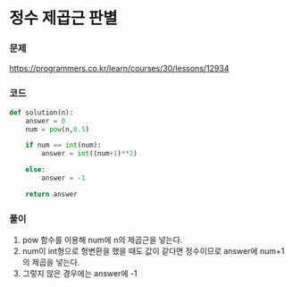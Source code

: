 정수 제곱근 판별
=================================================================

### 문제
https://programmers.co.kr/learn/courses/30/lessons/12934

### 코드

``` python
def solution(n):
    answer = 0
    num = pow(n,0.5)

    if num == int(num):
        answer = int((num+1)**2)

    else:
        answer = -1

    return answer
```

### 풀이
1. pow 함수를 이용해 num에 n의 제곱근을 넣는다.
2. num이 int형으로 형변환을 했을 때도 값이 같다면 정수이므로 answer에 num+1의 제곱을 넣는다.
3. 그렇지 않은 경우에는 answer에 -1
